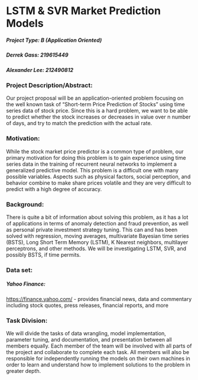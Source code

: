 # LSTM & SVR Market Prediction Models

##### Project Type: B (Application Oriented)
##### Derrek Gass: 219615449
##### Alexander Lee: 212490812

### Project Description/Abstract:
Our project proposal will be an application-oriented problem focusing on the well
known task of “Short-term Price Prediction of Stocks” using time series data of stock price.
Since this is a hard problem, we want to be able to predict whether the stock increases or
decreases in value over n number of days, and try to match the prediction with the actual rate.

### Motivation:
While the stock market price predictor is a common type of problem, our primary
motivation for doing this problem is to gain experience using time series data in the training of
recurrent neural networks to implement a generalized predictive model. This problem is a
difficult one with many possible variables. Aspects such as physical factors, social perception,
and behavior combine to make share prices volatile and they are very difficult to predict with a
high degree of accuracy.

### Background:
There is quite a bit of information about solving this problem, as it has a lot of
applications in terms of anomaly detection and fraud prevention, as well as personal private
investment strategy tuning. This can and has been solved with regression, moving averages,
multivariate Bayesian time series (BSTS), Long Short Term Memory (LSTM), K Nearest
neighbors, multilayer perceptrons, and other methods. We will be investigating LSTM,
SVR, and possibly BSTS, if time permits.


### Data set:
##### Yahoo Finance: 
https://finance.yahoo.com/ - provides financial news, data and commentary including stock quotes, press releases, financial reports, and more


### Task Division:
We will divide the tasks of data wrangling, model implementation, parameter tuning,
and documentation, and presentation between all members equally. Each member of the
team will be involved with all parts of the project and collaborate to complete each task. All
members will also be responsible for independently running the models on their own
machines in order to learn and understand how to implement solutions to the problem in
greater depth.
